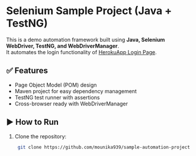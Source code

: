 # Selenium Sample Project (Java + TestNG)

This is a demo automation framework built using **Java, Selenium WebDriver, TestNG, and WebDriverManager**.  
It automates the login functionality of [HerokuApp Login Page](https://the-internet.herokuapp.com/login).

## ✅ Features
- Page Object Model (POM) design
- Maven project for easy dependency management
- TestNG test runner with assertions
- Cross-browser ready with WebDriverManager

## ▶️ How to Run
1. Clone the repository:
   ```bash
    git clone https://github.com/mounika939/sample-automation-project
